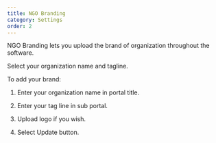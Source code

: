 ```yaml
---
title: NGO Branding
category: Settings
order: 2
---
```


NGO Branding lets you upload the brand of organization throughout the software. 

Select your organization name and tagline. 

To add your brand: 

1. Enter your organization name in portal title. 

2. Enter your tag line in sub portal. 

3. Upload logo if you wish. 

4. Select Update button. 

